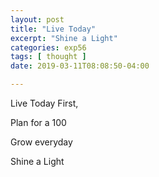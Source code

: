 ```yaml
---
layout: post
title: "Live Today"
excerpt: "Shine a Light"
categories: exp56
tags: [ thought ]
date: 2019-03-11T08:08:50-04:00

---
```


Live Today First,

Plan for a 100

Grow everyday

Shine a Light
